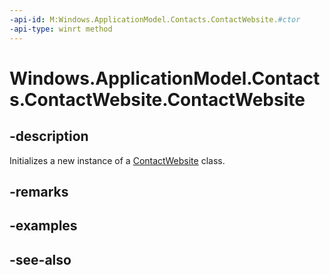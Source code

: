 ```yaml
---
-api-id: M:Windows.ApplicationModel.Contacts.ContactWebsite.#ctor
-api-type: winrt method
---
```


<!-- Method syntax
public ContactWebsite()
-->

# Windows.ApplicationModel.Contacts.ContactWebsite.ContactWebsite

## -description
Initializes a new instance of a [ContactWebsite](contactwebsite.md) class.

## -remarks

## -examples

## -see-also
